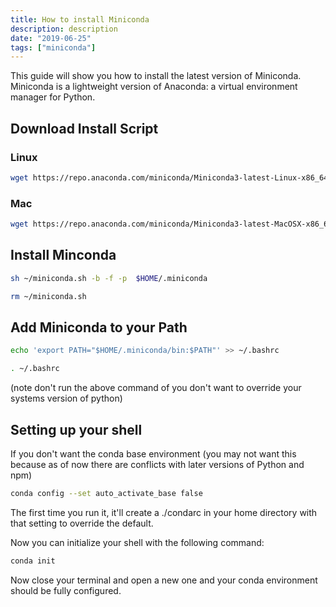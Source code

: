 ```yaml
---
title: How to install Miniconda
description: description
date: "2019-06-25"
tags: ["miniconda"]
---
```


This guide will show you how to install the latest version of Miniconda. Miniconda is a lightweight version of Anaconda: a virtual environment manager for Python.

## Download Install Script

### Linux

```bash
wget https://repo.anaconda.com/miniconda/Miniconda3-latest-Linux-x86_64.sh -O ~/miniconda.sh
```

### Mac

```bash
wget https://repo.anaconda.com/miniconda/Miniconda3-latest-MacOSX-x86_64.sh -O ~/miniconda.sh
```


## Install Minconda

```bash
sh ~/miniconda.sh -b -f -p  $HOME/.miniconda

rm ~/miniconda.sh
```

## Add Miniconda to your Path

```bash
echo 'export PATH="$HOME/.miniconda/bin:$PATH"' >> ~/.bashrc

. ~/.bashrc
```

(note don't run the above command of you don't want to override your systems version of python)

## Setting up your shell

If you don't want the conda base environment (you may not want this because as of now there are conflicts with later versions of Python and npm)

```bash
conda config --set auto_activate_base false
```

The first time you run it, it'll create a ./condarc in your home directory with that setting to override the default.

Now you can initialize your shell with the following command:

```bash
conda init
```

Now close your terminal and open a new one and your conda environment should be fully configured.
